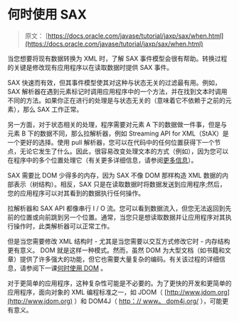# 何时使用 SAX

> 原文： [https://docs.oracle.com/javase/tutorial/jaxp/sax/when.html](https://docs.oracle.com/javase/tutorial/jaxp/sax/when.html)

当您想要将现有数据转换为 XML 时，了解 SAX 事件模型会很有帮助。转换过程的关键是修改现有应用程序以在读取数据时提供 SAX 事件。

SAX 快速而有效，但其事件模型使其对这种与状态无关的过滤最有用。例如，SAX 解析器在遇到元素标记时调用应用程序中的一个方法，并在找到文本时调用不同的方法。如果你正在进行的处理是与状态无关的（意味着它不依赖于之前的元素），那么 SAX 工作正常。

另一方面，对于状态相关的处理，程序需要对元素 A 下的数据做一件事，但是与元素 B 下的数据不同，那么拉解析器，例如 Streaming API for XML（StAX）是一个更好的选择。使用 pull 解析器，您可以在代码中的任何位置获得下一个节点，无论它发生了什么。因此，很容易改变处理文本的方式（例如），因为您可以在程序中的多个位置处理它（有关更多详细信息，请参阅[更多信息](info.html)）。

SAX 需要比 DOM 少得多的内存，因为 SAX 不像 DOM 那样构造 XML 数据的内部表示（树结构）。相反，SAX 只是在读取数据时将数据发送到应用程序;然后，您的应用程序可以对其看到的数据执行任何操作。

拉解析器和 SAX API 都像串行 I / O 流。您可以看到数据流入，但您无法返回到先前的位置或向前跳到另一个位置。通常，当您只是想读取数据并让应用程序对其执行操作时，此类解析器可以正常工作。

但是当您需要修改 XML 结构时 - 尤其是当您需要以交互方式修改它时 - 内存结构更有意义。 DOM 就是这样一种模式。然而，虽然 DOM 为大型文档（如书籍和文章）提供了许多强大的功能，但它也需要大量复杂的编码。有关该过程的详细信息，请参阅下一课[何时使用 DOM](../dom/when.html) 。

对于更简单的应用程序，这种复杂性可能是不必要的。为了更快的开发和更简单的应用程序，面向对象的 XML 编程标准之一，如 JDOM（ [http://www.jdom.org](http://www.jdom.org) ）和 DOM4J（ [http：// www。 dom4j.org/](http://www.dom4j.org/) ），可能更有意义。